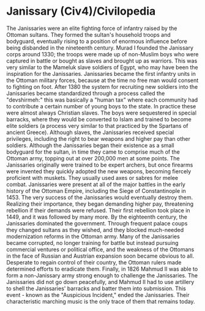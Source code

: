 # Janissary (Civ4)/Civilopedia

The Janissaries were an elite fighting force of infantry raised by the Ottoman sultans. They formed the sultan's household troops and bodyguard, eventually rising to a position of enormous influence before being disbanded in the nineteenth century. Murad I founded the Janissary corps around 1330; the troops were made up of non-Muslim boys who were captured in battle or bought as slaves and brought up as warriors. This was very similar to the Mameluk slave soldiers of Egypt, who may have been the inspiration for the Janissaries. Janissaries became the first infantry units in the Ottoman military forces, because at the time no free man would consent to fighting on foot.
After 1380 the system for recruiting new soldiers into the Janissaries became standardized through a process called the "devshirmeh:" this was basically a "human tax" where each community had to contribute a certain number of young boys to the state. In practice these were almost always Christian slaves.
The boys were sequestered in special barracks, where they would be converted to Islam and trained to become elite soldiers (a process very similar to that practiced by the Spartans of ancient Greece). Although slaves, the Janissaries received special privileges, including the right to bear weapons and higher pay than other soldiers. Although the Janissaries began their existence as a small bodyguard for the sultan, in time they came to comprise much of the Ottoman army, topping out at over 200,000 men at some points.
The Janissaries originally were trained to be expert archers, but once firearms were invented they quickly adopted the new weapons, becoming fiercely proficient with muskets. They usually used axes or sabres for melee combat. Janissaries were present at all of the major battles in the early history of the Ottoman Empire, including the Siege of Constantinople in 1453.
The very success of the Janissaries would eventually destroy them. Realizing their importance, they began demanding higher pay, threatening rebellion if their demands were refused. Their first rebellion took place in 1449, and it was followed by many more. By the eighteenth century, the Janissaries dominated the government. Through frequent palace coups they changed sultans as they wished, and they blocked much-needed modernization reforms in the Ottoman army. Many of the Janissaries became corrupted, no longer training for battle but instead pursuing commercial ventures or political office, and the weakness of the Ottomans in the face of Russian and Austrian expansion soon became obvious to all. Desperate to regain control of their country, the Ottoman rulers made determined efforts to eradicate them.
Finally, in 1826 Mahmud II was able to form a non-Janissary army strong enough to challenge the Janissaries. The Janissaries did not go down peacefully, and Mahmud II had to use artillery to shell the Janissaries' barracks and batter them into submission. This event - known as the "Auspicious Incident," ended the Janissaries. Their characteristic marching music is the only trace of them that remains today.